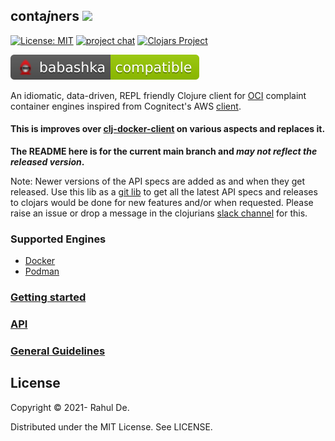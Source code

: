 ## conta*j*ners [![](https://github.com/lispyclouds/contajners/workflows/Tests/badge.svg)](https://github.com/lispyclouds/contajners/actions?query=workflow%3ATests)

[![License: MIT](https://img.shields.io/badge/license-MIT-blue.svg?style=flat)](https://choosealicense.com/licenses/mit/)
[![project chat](https://img.shields.io/badge/slack-join_chat-brightgreen.svg)](https://clojurians.slack.com/messages/C0PME9N9X)
[![Clojars Project](https://img.shields.io/clojars/v/org.clojars.lispyclouds/contajners.svg)](https://clojars.org/org.clojars.lispyclouds/contajners)

[![bb compatible](https://raw.githubusercontent.com/babashka/babashka/master/logo/badge.svg)](https://babashka.org)

An idiomatic, data-driven, REPL friendly Clojure client for [OCI](https://opencontainers.org/) complaint container engines inspired from Cognitect's AWS [client](https://github.com/cognitect-labs/aws-api).

#### This is improves over [clj-docker-client](https://github.com/into-docker/clj-docker-client) on various aspects and replaces it.

**The README here is for the current main branch and _may not reflect the released version_.**

Note: Newer versions of the API specs are added as and when they get released. Use this lib as a [git lib](https://clojure.org/guides/deps_and_cli#_using_git_libraries) to get all the latest API specs and releases to clojars would be done for new features and/or when requested. Please raise an issue or drop a message in the clojurians [slack channel](https://clojurians.slack.com/messages/C0PME9N9X) for this.

### Supported Engines
- [Docker](https://www.docker.com/)
- [Podman](https://podman.io/)

### [Getting started](/doc/000-getting-started.md)
### [API](/doc/001-api.md)
### [General Guidelines](/doc/002-general-guidelines.md)

## License

Copyright © 2021- Rahul De.

Distributed under the MIT License. See LICENSE.
